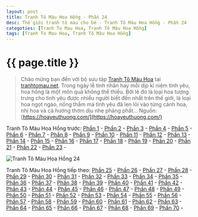 ```yaml
---
layout: post
title: Tranh Tô Màu Hoa Hồng - Phần 24
desc: Thế giới tranh tô màu cho bé - Tranh Tô Màu Hoa Hồng - Phần 24
categoties: [Tranh To Mau Hoa, Tranh Tô Màu Hoa Hồng]
tags: [Tranh To Mau Hoa, Tranh Tô Màu Hoa Hồng]
---
```

{{ page.title }}
================
> Chào mừng bạn đến với bộ sưu tập [Tranh Tô Màu Hoa](http://tranhtomau.net/) tại [tranhtomau.net](http://tranhtomau.net/). Trong ngày lễ tình nhân hay mỗi dịp kỉ niệm tình yêu, hoa hồng là một món quà không thể thiếu. Bởi lẽ đó là loại hoa tượng trưng cho tình yêu được nhiều người biết đến nhất trên thế giới, là loại hoa ngọt ngào, nồng thắm mà tình yêu đã len lỏi vào từng cánh hoa, nhị hoa và cả hương thơm dịu nhẹ phảng phất... Nguồn: [https://hoayeuthuong.com/](https://hoayeuthuong.com/)

Tranh Tô Màu Hoa Hồng trước: [Phần 1](http://tranhtomau.net/2018/05/14/Tranh-To-Mau-Hoa-Hong-phan-1.html) - [Phần 2](http://tranhtomau.net/2018/05/14/Tranh-To-Mau-Hoa-Hong-phan-2.html) - [Phần 3](http://tranhtomau.net/2018/05/14/Tranh-To-Mau-Hoa-Hong-phan-3.html) - [Phần 4](http://tranhtomau.net/2018/05/14/Tranh-To-Mau-Hoa-Hong-phan-4.html) - [Phần 5](http://tranhtomau.net/2018/05/14/Tranh-To-Mau-Hoa-Hong-phan-5.html) - [Phần 6](http://tranhtomau.net/2018/05/14/Tranh-To-Mau-Hoa-Hong-phan-6.html) - [Phần 7](http://tranhtomau.net/2018/05/14/Tranh-To-Mau-Hoa-Hong-phan-7.html) - [Phần 8](http://tranhtomau.net/2018/05/14/Tranh-To-Mau-Hoa-Hong-phan-8.html) - [Phần 9](http://tranhtomau.net/2018/05/14/Tranh-To-Mau-Hoa-Hong-phan-9.html) - [Phần 10](http://tranhtomau.net/2018/05/14/Tranh-To-Mau-Hoa-Hong-phan-10.html) - [Phần 11](http://tranhtomau.net/2018/05/14/Tranh-To-Mau-Hoa-Hong-phan-11.html) - [Phần 12](http://tranhtomau.net/2018/05/14/Tranh-To-Mau-Hoa-Hong-phan-12.html) - [Phần 13](http://tranhtomau.net/2018/05/14/Tranh-To-Mau-Hoa-Hong-phan-13.html) - [Phần 14](http://tranhtomau.net/2018/05/14/Tranh-To-Mau-Hoa-Hong-phan-14.html) - [Phần 15](http://tranhtomau.net/2018/05/14/Tranh-To-Mau-Hoa-Hong-phan-15.html) - [Phần 16](http://tranhtomau.net/2018/05/14/Tranh-To-Mau-Hoa-Hong-phan-16.html) - [Phần 17](http://tranhtomau.net/2018/05/14/Tranh-To-Mau-Hoa-Hong-phan-17.html) - [Phần 18](http://tranhtomau.net/2018/05/14/Tranh-To-Mau-Hoa-Hong-phan-18.html) - [Phần 19](http://tranhtomau.net/2018/05/14/Tranh-To-Mau-Hoa-Hong-phan-19.html) - [Phần 20](http://tranhtomau.net/2018/05/14/Tranh-To-Mau-Hoa-Hong-phan-20.html) - [Phần 21](http://tranhtomau.net/2018/05/14/Tranh-To-Mau-Hoa-Hong-phan-21.html) - [Phần 22](http://tranhtomau.net/2018/05/14/Tranh-To-Mau-Hoa-Hong-phan-22.html) - [Phần 23](http://tranhtomau.net/2018/05/14/Tranh-To-Mau-Hoa-Hong-phan-23.html) - 

<script async src="//pagead2.googlesyndication.com/pagead/js/adsbygoogle.js"></script><!-- TextAds-Responsive --><ins class="adsbygoogle" style="display:block" data-ad-client="ca-pub-6753140515841889" data-ad-slot="9811874670" data-ad-format="auto"></ins><script> (adsbygoogle = window.adsbygoogle || []).push({}); </script>

![Tranh Tô Màu Hoa Hồng 24](http://tranhtomau.net/img1/Tranh-To-Mau-Hoa-Hong%20(24).jpg "Tranh Tô Màu Hoa Hồng 24")

<script async src="//pagead2.googlesyndication.com/pagead/js/adsbygoogle.js"></script><!-- TextAds-Responsive --><ins class="adsbygoogle" style="display:block" data-ad-client="ca-pub-6753140515841889" data-ad-slot="9811874670" data-ad-format="auto"></ins><script> (adsbygoogle = window.adsbygoogle || []).push({}); </script>

Tranh Tô Màu Hoa Hồng tiếp theo: [Phần 25](http://tranhtomau.net/2018/05/14/Tranh-To-Mau-Hoa-Hong-phan-25.html) - [Phần 26](http://tranhtomau.net/2018/05/14/Tranh-To-Mau-Hoa-Hong-phan-26.html) - [Phần 27](http://tranhtomau.net/2018/05/14/Tranh-To-Mau-Hoa-Hong-phan-27.html) - [Phần 28](http://tranhtomau.net/2018/05/14/Tranh-To-Mau-Hoa-Hong-phan-28.html) - [Phần 29](http://tranhtomau.net/2018/05/14/Tranh-To-Mau-Hoa-Hong-phan-29.html) - [Phần 30](http://tranhtomau.net/2018/05/14/Tranh-To-Mau-Hoa-Hong-phan-30.html) - [Phần 31](http://tranhtomau.net/2018/05/14/Tranh-To-Mau-Hoa-Hong-phan-31.html) - [Phần 32](http://tranhtomau.net/2018/05/14/Tranh-To-Mau-Hoa-Hong-phan-32.html) - [Phần 33](http://tranhtomau.net/2018/05/14/Tranh-To-Mau-Hoa-Hong-phan-33.html) - [Phần 34](http://tranhtomau.net/2018/05/14/Tranh-To-Mau-Hoa-Hong-phan-34.html) - [Phần 35](http://tranhtomau.net/2018/05/14/Tranh-To-Mau-Hoa-Hong-phan-35.html) - [Phần 36](http://tranhtomau.net/2018/05/14/Tranh-To-Mau-Hoa-Hong-phan-36.html) - [Phần 37](http://tranhtomau.net/2018/05/14/Tranh-To-Mau-Hoa-Hong-phan-37.html) - [Phần 38](http://tranhtomau.net/2018/05/14/Tranh-To-Mau-Hoa-Hong-phan-38.html) - [Phần 39](http://tranhtomau.net/2018/05/14/Tranh-To-Mau-Hoa-Hong-phan-39.html) - [Phần 40](http://tranhtomau.net/2018/05/14/Tranh-To-Mau-Hoa-Hong-phan-40.html) - [Phần 41](http://tranhtomau.net/2018/05/14/Tranh-To-Mau-Hoa-Hong-phan-41.html) - [Phần 42](http://tranhtomau.net/2018/05/14/Tranh-To-Mau-Hoa-Hong-phan-42.html) - [Phần 43](http://tranhtomau.net/2018/05/14/Tranh-To-Mau-Hoa-Hong-phan-43.html) - [Phần 44](http://tranhtomau.net/2018/05/14/Tranh-To-Mau-Hoa-Hong-phan-44.html) - [Phần 45](http://tranhtomau.net/2018/05/14/Tranh-To-Mau-Hoa-Hong-phan-45.html) - [Phần 46](http://tranhtomau.net/2018/05/14/Tranh-To-Mau-Hoa-Hong-phan-46.html) - [Phần 47](http://tranhtomau.net/2018/05/14/Tranh-To-Mau-Hoa-Hong-phan-47.html) - [Phần 48](http://tranhtomau.net/2018/05/14/Tranh-To-Mau-Hoa-Hong-phan-48.html) - [Phần 49](http://tranhtomau.net/2018/05/14/Tranh-To-Mau-Hoa-Hong-phan-49.html) - [Phần 50](http://tranhtomau.net/2018/05/14/Tranh-To-Mau-Hoa-Hong-phan-50.html) - [Phần 51](http://tranhtomau.net/2018/05/14/Tranh-To-Mau-Hoa-Hong-phan-51.html) - [Phần 52](http://tranhtomau.net/2018/05/14/Tranh-To-Mau-Hoa-Hong-phan-52.html) - [Phần 53](http://tranhtomau.net/2018/05/14/Tranh-To-Mau-Hoa-Hong-phan-53.html) - [Phần 54](http://tranhtomau.net/2018/05/14/Tranh-To-Mau-Hoa-Hong-phan-54.html) - [Phần 55](http://tranhtomau.net/2018/05/14/Tranh-To-Mau-Hoa-Hong-phan-55.html) - [Phần 56](http://tranhtomau.net/2018/05/14/Tranh-To-Mau-Hoa-Hong-phan-56.html) - [Phần 57](http://tranhtomau.net/2018/05/14/Tranh-To-Mau-Hoa-Hong-phan-57.html) - [Phần 58](http://tranhtomau.net/2018/05/14/Tranh-To-Mau-Hoa-Hong-phan-58.html) - [Phần 59](http://tranhtomau.net/2018/05/14/Tranh-To-Mau-Hoa-Hong-phan-59.html) - [Phần 60](http://tranhtomau.net/2018/05/14/Tranh-To-Mau-Hoa-Hong-phan-60.html) - [Phần 61](http://tranhtomau.net/2018/05/14/Tranh-To-Mau-Hoa-Hong-phan-61.html) - [Phần 62](http://tranhtomau.net/2018/05/14/Tranh-To-Mau-Hoa-Hong-phan-62.html) - [Phần 63](http://tranhtomau.net/2018/05/14/Tranh-To-Mau-Hoa-Hong-phan-63.html) - [Phần 64](http://tranhtomau.net/2018/05/14/Tranh-To-Mau-Hoa-Hong-phan-64.html) - [Phần 65](http://tranhtomau.net/2018/05/14/Tranh-To-Mau-Hoa-Hong-phan-65.html) - [Phần 66](http://tranhtomau.net/2018/05/14/Tranh-To-Mau-Hoa-Hong-phan-66.html) - [Phần 67](http://tranhtomau.net/2018/05/14/Tranh-To-Mau-Hoa-Hong-phan-67.html) - [Phần 68](http://tranhtomau.net/2018/05/14/Tranh-To-Mau-Hoa-Hong-phan-68.html) - [Phần 69](http://tranhtomau.net/2018/05/14/Tranh-To-Mau-Hoa-Hong-phan-69.html) - [Phần 70](http://tranhtomau.net/2018/05/14/Tranh-To-Mau-Hoa-Hong-phan-70.html) - 
